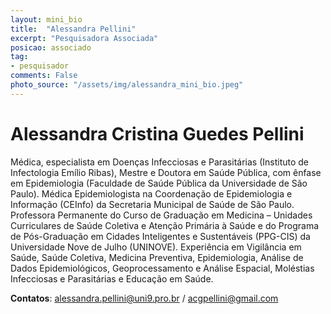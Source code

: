 ```yaml
---
layout: mini_bio
title:  "Alessandra Pellini"
excerpt: "Pesquisadora Associada"
posicao: associado
tag:
- pesquisador
comments: False
photo_source: "/assets/img/alessandra_mini_bio.jpeg"
---
```

# Alessandra Cristina Guedes Pellini

 Médica, especialista em Doenças Infecciosas e Parasitárias (Instituto de Infectologia Emílio Ribas), Mestre e Doutora em Saúde Pública, com ênfase em Epidemiologia (Faculdade de Saúde Pública da Universidade de São Paulo). Médica Epidemiologista na Coordenação de Epidemiologia e Informação (CEInfo) da Secretaria Municipal de Saúde de São Paulo. Professora Permanente do Curso de Graduação em Medicina – Unidades Curriculares de Saúde Coletiva e Atenção Primária à Saúde e do Programa de Pós-Graduação em Cidades Inteligentes e Sustentáveis (PPG-CIS) da Universidade Nove de Julho (UNINOVE). Experiência em Vigilância em Saúde, Saúde Coletiva, Medicina Preventiva, Epidemiologia, Análise de Dados Epidemiológicos, Geoprocessamento e Análise Espacial, Moléstias Infecciosas e Parasitárias e Educação em Saúde. 
 
 **Contatos**: alessandra.pellini@uni9.pro.br / acgpellini@gmail.com